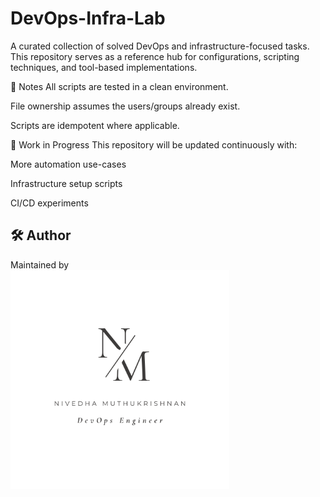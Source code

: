 # DevOps-Infra-Lab

A curated collection of solved DevOps and infrastructure-focused tasks.  
This repository serves as a reference hub for configurations, scripting techniques, and tool-based implementations.

📌 Notes
All scripts are tested in a clean environment.

File ownership assumes the users/groups already exist.

Scripts are idempotent where applicable.

🔄 Work in Progress
This repository will be updated continuously with:

More automation use-cases

Infrastructure setup scripts

CI/CD experiments

## 🛠️ Author  
Maintained by  
<img src="/assets/logo.png" alt="Logo" width="350"/>

